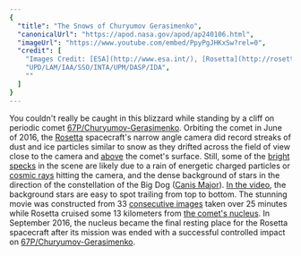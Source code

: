 ```yaml
---
{
  "title": "The Snows of Churyumov Gerasimenko",
  "canonicalUrl": "https://apod.nasa.gov/apod/ap240106.html",
  "imageUrl": "https://www.youtube.com/embed/PpyPgJHKxSw?rel=0",
  "credit": [
    "Images Credit: [ESA](http://www.esa.int/), [Rosetta](http://rosetta.esa.int/), [MPS](http://www.mps.mpg.de/en), OSIRIS",
    "UPD/LAM/IAA/SSO/INTA/UPM/DASP/IDA",
    ""
  ]
}
---
```


You couldn't really be caught in this blizzard while standing by a cliff on periodic comet [67P/Churyumov-Gerasimenko](https://solarsystem.nasa.gov/asteroids-comets-and-meteors/comets/67p-churyumov-gerasimenko/in-depth/). Orbiting the comet in June of 2016, the [Rosetta](https://www.esa.int/Science_Exploration/Space_Science/Rosetta) spacecraft's narrow angle camera did record streaks of dust and ice particles similar to snow as they drifted across the field of view close to the camera and [above](https://apod.nasa.gov/apod/ap170331.html) the comet's surface. Still, some of the [bright specks](https://www.newscientist.com/article/2167224-amazing-gif-shows-dust-and-cosmic-rays-raining-down-on-comet-67p/) in the scene are likely due to a rain of energetic charged particles or [cosmic rays](https://www.nasa.gov/press-release/goddard/2016/ace-cosmic-ray) hitting the camera, and the dense background of stars in the direction of the constellation of the Big Dog ([Canis Major](https://en.wikipedia.org/wiki/Canis_Major)). [In the video](https://apod.nasa.gov/apod/image/1804/RosettaOsirisC67P_JacintRoger.gif), the background stars are easy to spot trailing from top to bottom. The stunning movie was constructed from 33 [consecutive images](https://imagearchives.esac.esa.int/index.php?/category/410/start-72#top) taken over 25 minutes while Rosetta cruised some 13 kilometers from [the comet's nucleus](https://apod.nasa.gov/apod/ap200127.html). In September 2016, the nucleus became the final resting place for the Rosetta spacecraft after its mission was ended with a successful controlled impact on [67P/Churyumov-Gerasimenko](https://apod.nasa.gov/apod/ap211113.html).
